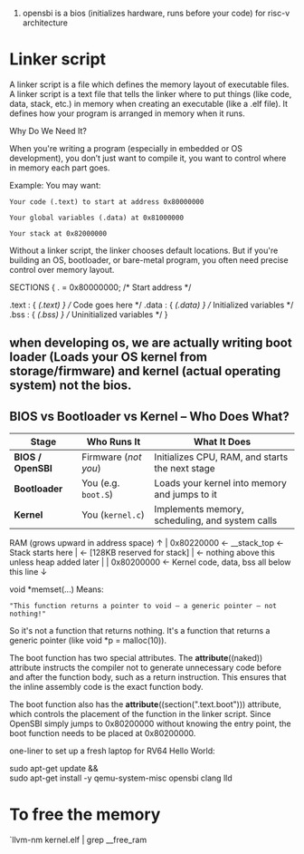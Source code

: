 1. opensbi is a bios (initializes hardware, runs before your code) for risc-v architecture

# Linker script 
A linker script is a file which defines the memory layout of executable files. 
A linker script is a text file that tells the linker where to put things (like code, data, stack, etc.) in memory when creating an executable (like a .elf file).
It defines how your program is arranged in memory when it runs.

Why Do We Need It?

When you're writing a program (especially in embedded or OS development), you don’t just want to compile it, you want to control where in memory each part goes.

Example:
You may want:

    Your code (.text) to start at address 0x80000000

    Your global variables (.data) at 0x81000000

    Your stack at 0x82000000

Without a linker script, the linker chooses default locations. But if you're building an OS, bootloader, or bare-metal program, you often need precise control over memory layout.

SECTIONS {
  . = 0x80000000;           /* Start address */

  .text : { *(.text) }      /* Code goes here */
  .data : { *(.data) }      /* Initialized variables */
  .bss  : { *(.bss)  }      /* Uninitialized variables */
}

## when developing os, we are actually writing boot loader (Loads your OS kernel from storage/firmware) and kernel (actual operating system) not the bios.


## BIOS vs Bootloader vs Kernel – Who Does What?

| **Stage**          | **Who Runs It**         | **What It Does**                                     |
|--------------------|-------------------------|------------------------------------------------------|
| **BIOS / OpenSBI** | Firmware (*not you*)    | Initializes CPU, RAM, and starts the next stage     |
| **Bootloader**     | You (e.g. `boot.S`)     | Loads your kernel into memory and jumps to it       |
| **Kernel**         | You (`kernel.c`)        | Implements memory, scheduling, and system calls     |



RAM (grows upward in address space)
↑
| 0x80220000   ← __stack_top      ← Stack starts here
|              ← [128KB reserved for stack]
|              ← nothing above this unless heap added later
|
| 0x80200000   ← Kernel code, data, bss all below this line
↓

void *memset(...) 
Means:

    "This function returns a pointer to void — a generic pointer — not nothing!"

So it's not a function that returns nothing.
It's a function that returns a generic pointer (like void *p = malloc(10)).

The boot function has two special attributes. The __attribute__((naked)) attribute instructs the compiler not to generate unnecessary code before and after the function body, such as a return instruction. This ensures that the inline assembly code is the exact function body.

The boot function also has the __attribute__((section(".text.boot"))) attribute, which controls the placement of the function in the linker script. Since OpenSBI simply jumps to 0x80200000 without knowing the entry point, the boot function needs to be placed at 0x80200000.


one-liner to set up a fresh laptop for RV64 Hello World:

sudo apt-get update && \
sudo apt-get install -y qemu-system-misc opensbi clang lld


# To free the memory
`llvm-nm kernel.elf | grep __free_ram













